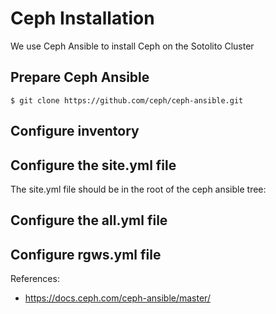 # Ceph Installation

We use Ceph Ansible to install Ceph on the Sotolito Cluster

## Prepare Ceph Ansible

```
$ git clone https://github.com/ceph/ceph-ansible.git
```

## Configure inventory

## Configure the site.yml file
The site.yml file should be in the root of the ceph ansible tree:

## Configure the all.yml file

## Configure rgws.yml file






References:
* https://docs.ceph.com/ceph-ansible/master/

